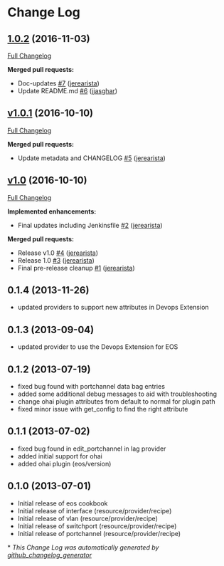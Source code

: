 # Change Log

## [1.0.2](https://github.com/aristanetworks/chef-eos/tree/1.0.2) (2016-11-03)
[Full Changelog](https://github.com/aristanetworks/chef-eos/compare/v1.0.1...1.0.2)

**Merged pull requests:**

- Doc-updates [\#7](https://github.com/aristanetworks/chef-eos/pull/7) ([jerearista](https://github.com/jerearista))
- Update README.md [\#6](https://github.com/aristanetworks/chef-eos/pull/6) ([jjasghar](https://github.com/jjasghar))

## [v1.0.1](https://github.com/aristanetworks/chef-eos/tree/v1.0.1) (2016-10-10)
[Full Changelog](https://github.com/aristanetworks/chef-eos/compare/v1.0...v1.0.1)

**Merged pull requests:**

- Update metadata and CHANGELOG [\#5](https://github.com/aristanetworks/chef-eos/pull/5) ([jerearista](https://github.com/jerearista))

## [v1.0](https://github.com/aristanetworks/chef-eos/tree/v1.0) (2016-10-10)
[Full Changelog](https://github.com/aristanetworks/chef-eos/compare/0.1.4...v1.0)

**Implemented enhancements:**

- Final updates including Jenkinsfile [\#2](https://github.com/aristanetworks/chef-eos/pull/2) ([jerearista](https://github.com/jerearista))

**Merged pull requests:**

- Release v1.0 [\#4](https://github.com/aristanetworks/chef-eos/pull/4) ([jerearista](https://github.com/jerearista))
- Release 1.0 [\#3](https://github.com/aristanetworks/chef-eos/pull/3) ([jerearista](https://github.com/jerearista))
- Final pre-release cleanup [\#1](https://github.com/aristanetworks/chef-eos/pull/1) ([jerearista](https://github.com/jerearista))

## 0.1.4 (2013-11-26)

- updated providers to support new attributes in Devops Extension

## 0.1.3 (2013-09-04)

- updated provider to use the Devops Extension for EOS

## 0.1.2 (2013-07-19)

- fixed bug found with portchannel data bag entries
- added some additional debug messages to aid with troubleshooting
- change ohai plugin attributes from default to normal for plugin path
- fixed minor issue with get_config to find the right attribute

## 0.1.1 (2013-07-02)

- fixed bug found in edit_portchannel in lag provider
- added initial support for ohai
- added ohai plugin (eos/version)

## 0.1.0 (2013-07-01)

- Initial release of eos cookbook
- Initial release of interface (resource/provider/recipe)
- Initial release of vlan (resource/provider/recipe)
- Initial release of switchport (resource/provider/recipe)
- Initial release of portchannel (resource/provider/recipe)




\* *This Change Log was automatically generated by [github_changelog_generator](https://github.com/skywinder/Github-Changelog-Generator)*